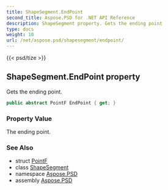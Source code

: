 ```yaml
---
title: ShapeSegment.EndPoint
second_title: Aspose.PSD for .NET API Reference
description: ShapeSegment property. Gets the ending point
type: docs
weight: 10
url: /net/aspose.psd/shapesegment/endpoint/
---
```

{{< psd/tize >}}
## ShapeSegment.EndPoint property

Gets the ending point.

```csharp
public abstract PointF EndPoint { get; }
```

### Property Value

The ending point.

### See Also

* struct [PointF](../../pointf/)
* class [ShapeSegment](../)
* namespace [Aspose.PSD](../../shapesegment/)
* assembly [Aspose.PSD](../../../)


